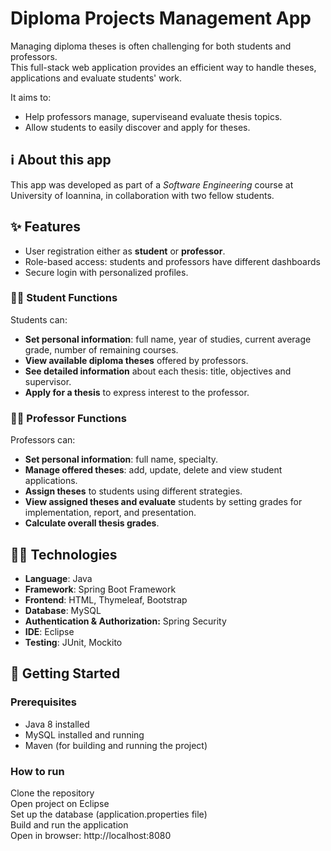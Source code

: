 
# Diploma Projects Management App

Managing diploma theses is often challenging for both students and professors.  
This full-stack web application provides an efficient way to handle theses, applications and evaluate students' work.

It aims to:  
- Help professors manage, superviseand evaluate thesis topics.  
- Allow students to easily discover and apply for theses.

## ℹ️ About this app
This app was developed as part of a *Software Engineering* course at University of Ioannina, in collaboration with two fellow students.


## ✨ Features
- User registration either as **student** or **professor**.
- Role-based access: students and professors have different dashboards
- Secure login with personalized profiles.

### 🧑‍🎓 Student Functions
Students can: 
- **Set personal information**: full name, year of studies, current average grade, number of remaining courses.  
- **View available diploma theses** offered by professors.  
- **See detailed information** about each thesis: title, objectives and supervisor.  
- **Apply for a thesis** to express interest to the professor.  

### 👨‍🏫 Professor Functions
Professors can:
- **Set personal information**: full name, specialty.  
- **Manage offered theses**: add, update, delete and view student applications.  
- **Assign theses** to students using different strategies.
- **View assigned theses and evaluate** students by setting grades for implementation, report, and presentation.  
- **Calculate overall thesis grades**.
  
## 🧑‍💻 Technologies

- **Language**: Java
- **Framework**: Spring Boot Framework
- **Frontend**: HTML, Thymeleaf, Bootstrap
- **Database**: MySQL
- **Authentication & Authorization:** Spring Security
- **IDE**: Eclipse
- **Testing**: JUnit, Mockito
## 🚀 Getting Started

### Prerequisites
- Java 8 installed  
- MySQL installed and running  
- Maven (for building and running the project) 

### How to run
  Clone the repository  
  Open project on Eclipse  
  Set up the database (application.properties file)   
  Build and run the application   
  Open in browser: http://localhost:8080   

